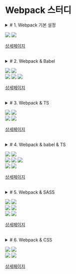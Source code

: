# Webpack 스터디

<details>
<summary># 1. Webpack 기본 설정</summary>

1. NPM 프로젝트 생성
2. ``webpack`` , ``webpack-cli`` 설치
3. ``index.html`` 과 ``app.js`` 파일 생성 및 작성
4. ``webpack.config.js`` 생성 및 설정
5. ``build`` 명령 등록
6. 빌드 실행
</details>

<img src="https://img.shields.io/badge/webpack-5.30.0-brightgreen"> <img src="https://img.shields.io/badge/webpack--cli-4.6.0-brightgreen">

[상세페이지](https://github.com/Chocobe/-Study-Webpack/tree/master/01-webpack-basic)


<br/>


<details>
<summary># 2. Webpack & Babel</summary>

1. Webpack 설정이 완료된 프로젝트 만들기 ([1. Webpack 기본설정](https://github.com/Chocobe/-Study-Webpack/tree/master/01-webpack-basic))
2. ``@babel/core`` , ``@babel/preset-env`` , ``babel-loader`` 설치
3. ``webpack.config.js`` 에 ``babel`` 설정
4. ``build`` 실행
5. ``babel`` 사용 전후 비교
</details>

<img src="https://img.shields.io/badge/webpack-5.30.0-brightgreen"> <img src="https://img.shields.io/badge/webpack--cli-4.6.0-brightgreen">
<br/>
<img src="https://img.shields.io/badge/%40babel%2Fcore-7.13.14-yellowgreen"> <img src="https://img.shields.io/badge/%40babel%2Fpreset--env-7.13.12-yellowgreen"> <img src="https://img.shields.io/badge/babel--loader-8.2.2-yellowgreen">

[상세페이지](https://github.com/Chocobe/-Study-Webpack/tree/master/02-webpack-babel)


<br/>


<details>
<summary># 3. Webpack & TS</summary>

1. Webpack 설정이 완료된 프로젝트 만들기 ([1. Webpack 기본설정](https://github.com/Chocobe/-Study-Webpack/tree/master/1.%20webpack%20%EA%B8%B0%EB%B3%B8%EC%84%A4%EC%A0%95))
2. ``index.html`` 생성 및 작성
3. ``app.ts`` 파일 생성 및 작성
4. ``typescript`` , ``ts-loader`` 설치
5. ``tsconfig.json`` 생성 및 설정
6. ``webpack.config.js`` 생성 및 설정
7. ``build`` 실행 및 확인
</details>

<img src="https://img.shields.io/badge/webpack-5.30.0-brightgreen"> <img src="https://img.shields.io/badge/webpack--cli-4.6.0-brightgreen">
<br/>
<img src="https://img.shields.io/badge/typescript-4.2.3-orange"> <img src="https://img.shields.io/badge/ts--loader-8.1.0-orange">

[상세페이지](https://github.com/Chocobe/-Study-Webpack/tree/master/03-webpack-ts)



<br/>



<details>
<summary># 4. Webpack & babel & TS</summary>

1. Webpack 설정이 완료된 프로젝트 만들기 ([1. Webpack 기본설정](https://github.com/Chocobe/-Study-Webpack/tree/master/1.%20webpack%20%EA%B8%B0%EB%B3%B8%EC%84%A4%EC%A0%95))
2. ``index.html`` 생성 및 작성
3. ``tsconfig.json`` 생성 및 작성
4. ``app.ts`` 생성 및 작성
5. 라이브러리 설치
6. ``webpack.config.js`` 에 ``Babel`` 설정
7. ``build`` 실행 및 확인
8. ``babel`` & ``typescript`` 연동시, 알아야 할 점
</details>

<img src="https://img.shields.io/badge/webpack-5.30.0-brightgreen"> <img src="https://img.shields.io/badge/webpack--cli-4.6.0-brightgreen">
<br/>
<img src="https://img.shields.io/badge/%40babel%2Fcore-7.13.14-yellowgreen"> <img src="https://img.shields.io/badge/%40babel%2Fpreset--env-7.13.12-yellowgreen"> <img src="https://img.shields.io/badge/babel--loader-8.2.2-yellowgreen">
<br/>
<img src="https://img.shields.io/badge/typescript-4.2.3-orange"> <img src="https://img.shields.io/badge/ts--loader-8.1.0-orange">

[상세페이지](https://github.com/Chocobe/-Study-Webpack/tree/master/04-webpack-babel-ts)



<br/>



<details>
<summary># 5. Webpack & SASS</summary>

1. Webpack 설정이 완료된 프로젝트 만들기 ([1. Webpack 기본설정](https://github.com/Chocobe/-Study-Webpack/tree/master/1.%20webpack%20%EA%B8%B0%EB%B3%B8%EC%84%A4%EC%A0%95))
2. 라이브러리 설치
3. ``webpack.config.js`` 에 ``sass-loader`` , ``css-loader`` , ``style-loader`` 설정
4. ``index.html`` 생성 및 작성
5. ``myStyle.sass`` 생성 및 작성
6. ``app.js`` 생성 및 작성
7. ``build`` 실행 및 확인
8. ``Webpack`` & ``SASS`` 연동시, 알아야 할 점
</details>

<img src="https://img.shields.io/badge/webpack-5.30.0-brightgreen"> <img src="https://img.shields.io/badge/webpack--cli-4.6.0-brightgreen">
<br/>
<img src="https://img.shields.io/badge/sass-1.32.8-blue"> <img src="https://img.shields.io/badge/sass--loader-11.0.1-blue">
<br/>
<img src="https://img.shields.io/badge/css--loader-5.2.0-blue"> <img src="https://img.shields.io/badge/style--loader-2.0.0-blue">

[상세페이지](https://github.com/Chocobe/-Study-Webpack/tree/master/05-webpack-sass)



<br/>



<details>
<summary># 6. Webpack & CSS</summary>

1. Webpack 설정이 완료된 프로젝트 만들기 ([1. Webpack 기본설정](https://github.com/Chocobe/-Study-Webpack/tree/master/1.%20webpack%20%EA%B8%B0%EB%B3%B8%EC%84%A4%EC%A0%95))
2. 라이브러리 설치
3. ``webpack.config.js`` 에 ``css-loader`` , ``style-loader`` 설정
4. ``index.html`` 생성 및 작성
5. ``myStyle.css`` 생성 및 작성
6. ``app.js`` 생성 및 작성
7. ``build`` 실행 및 확인
8. ``Webpack`` & ``CSS`` 연동시, 알아야 할 점
</details>

<img src="https://img.shields.io/badge/webpack-5.30.0-brightgreen"> <img src="https://img.shields.io/badge/webpack--cli-4.6.0-brightgreen">
<br/>
<img src="https://img.shields.io/badge/css--loader-5.2.0-blue"> <img src="https://img.shields.io/badge/style--loader-2.0.0-blue">

[상세페이지](https://github.com/Chocobe/-Study-Webpack/tree/master/06-webpack-css)